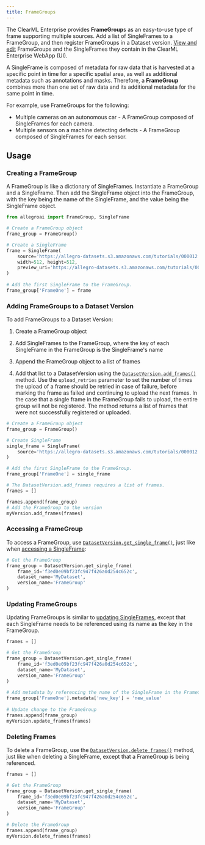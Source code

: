 ```yaml
---
title: FrameGroups
--- 
```


The ClearML Enterprise provides **FrameGroup**s as an easy-to-use type of frame supporting multiple sources. 
Add a list of SingleFrames to a FrameGroup, and then register FrameGroups in a Dataset version. 
[View and edit](webapp/webapp_datasets_frames.md) FrameGroups and the SingleFrames they contain 
in the ClearML Enterprise WebApp (UI).

A SingleFrame is composed of metadata for raw data that is harvested at a specific point in time for a 
specific spatial area, as well as additional metadata such as annotations and masks. Therefore, a **FrameGroup** combines 
more than one set of raw data and its additional metadata for the same point in time.

For example, use FrameGroups for the following:

* Multiple cameras on an autonomous car - A FrameGroup composed of SingleFrames for each camera.
* Multiple sensors on a machine detecting defects - A FrameGroup composed of SingleFrames for each sensor.


## Usage

### Creating a FrameGroup

A FrameGroup is like a dictionary of SingleFrames. Instantiate a FrameGroup and a SingleFrame. Then add the SingleFrame
object into the FrameGroup, with the key being the name of the SingleFrame, and the value being the SingleFrame object. 

```python
from allegroai import FrameGroup, SingleFrame

# Create a FrameGroup object
frame_group = FrameGroup()

# Create a SingleFrame
frame = SingleFrame(
    source='https://allegro-datasets.s3.amazonaws.com/tutorials/000012.jpg', 
    width=512, height=512, 
    preview_uri='https://allegro-datasets.s3.amazonaws.com/tutorials/000012.jpg'
)
    
# Add the first SingleFrame to the FrameGroup.
frame_group['FrameOne'] = frame
```

### Adding FrameGroups to a Dataset Version

To add FrameGroups to a Dataset Version: 
1. Create a FrameGroup object

1. Add SingleFrames to the FrameGroup, where the key of each SingleFrame in the FrameGroup is the SingleFrame's name
  
1. Append the FrameGroup object to a list of frames
  
1. Add that list to a DatasetVersion using the [`DatasetVersion.add_frames()`](../references/hyperdataset/hyperdatasetversion.md#add_frames) 
method. Use the `upload_retries` parameter to set the number of times the upload of a frame should be retried in case of 
failure, before marking the frame as failed and continuing to upload the next frames. In the case that a single frame in 
the FrameGroup fails to upload, the entire group will not be registered. The method returns a list of frames that were 
not successfully registered or uploaded. 

```python
# Create a FrameGroup object
frame_group = FrameGroup()

# Create SingleFrame
single_frame = SingleFrame(
    source='https://allegro-datasets.s3.amazonaws.com/tutorials/000012.jpg'
)

# Add the first SingleFrame to the FrameGroup.
frame_group['FrameOne'] = single_frame

# The DatasetVersion.add_frames requires a list of frames.
frames = []

frames.append(frame_group)
# Add the FrameGroup to the version
myVersion.add_frames(frames)
```

### Accessing a FrameGroup

To access a FrameGroup, use [`DatasetVersion.get_single_frame()`](../references/hyperdataset/hyperdatasetversion.md#datasetversionget_single_frame), 
just like when [accessing a SingleFrame](single_frames.md#accessing-singleframes):

```python
# Get the FrameGroup
frame_group = DatasetVersion.get_single_frame(
    frame_id='f3ed0e09bf23fc947f426a0d254c652c', 
    dataset_name='MyDataset', 
    version_name='FrameGroup'
)
```

### Updating FrameGroups

Updating FrameGroups is similar to [updating SingleFrames](single_frames.md#updating-singleframes), except that each 
SingleFrame needs to be referenced using its name as the key in the FrameGroup.

```python
frames = []                

# Get the FrameGroup
frame_group = DatasetVersion.get_single_frame(
    frame_id='f3ed0e09bf23fc947f426a0d254c652c', 
    dataset_name='MyDataset', 
    version_name='FrameGroup'
)
        
# Add metadata by referencing the name of the SingleFrame in the FrameGroup
frame_group['FrameOne'].metadata['new_key'] = 'new_value'
    
# Update change to the FrameGroup 
frames.append(frame_group)
myVersion.update_frames(frames)                

```    
   
### Deleting Frames

To delete a FrameGroup, use the [`DatasetVersion.delete_frames()`](../references/hyperdataset/hyperdatasetversion.md#delete_frames) 
method, just like when deleting a SingleFrame, except that a FrameGroup is being referenced.

```python
frames = []                

# Get the FrameGroup
frame_group = DatasetVersion.get_single_frame(
    frame_id='f3ed0e09bf23fc947f426a0d254c652c', 
    dataset_name='MyDataset', 
    version_name='FrameGroup'
)

# Delete the FrameGroup
frames.append(frame_group)
myVersion.delete_frames(frames)
```    

